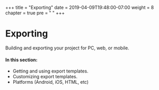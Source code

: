 +++
title = "Exporting"
date = 2019-04-09T19:48:00-07:00
weight = 8
chapter = true
pre = "<i class='fas fa-file-export fa-fw'></i> "
+++

# <i class="fas fa-file-export"></i> Exporting

Building and exporting your project for PC, web, or mobile.

#### In this section:

- Getting and using export templates.
- Customizing export templates.
- Platforms (Android, iOS, HTML, etc)